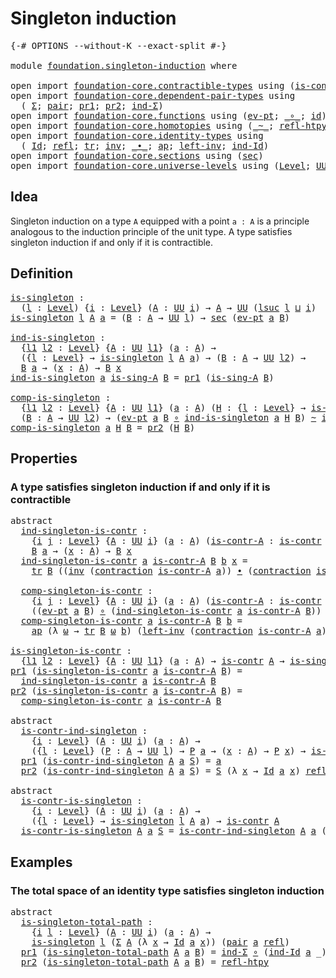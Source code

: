 # Singleton induction

<pre class="Agda"><a id="32" class="Symbol">{-#</a> <a id="36" class="Keyword">OPTIONS</a> <a id="44" class="Pragma">--without-K</a> <a id="56" class="Pragma">--exact-split</a> <a id="70" class="Symbol">#-}</a>

<a id="75" class="Keyword">module</a> <a id="82" href="foundation.singleton-induction.html" class="Module">foundation.singleton-induction</a> <a id="113" class="Keyword">where</a>

<a id="120" class="Keyword">open</a> <a id="125" class="Keyword">import</a> <a id="132" href="foundation-core.contractible-types.html" class="Module">foundation-core.contractible-types</a> <a id="167" class="Keyword">using</a> <a id="173" class="Symbol">(</a><a id="174" href="foundation-core.contractible-types.html#992" class="Function">is-contr</a><a id="182" class="Symbol">;</a> <a id="184" href="foundation-core.contractible-types.html#1427" class="Function">contraction</a><a id="195" class="Symbol">)</a>
<a id="197" class="Keyword">open</a> <a id="202" class="Keyword">import</a> <a id="209" href="foundation-core.dependent-pair-types.html" class="Module">foundation-core.dependent-pair-types</a> <a id="246" class="Keyword">using</a>
  <a id="254" class="Symbol">(</a> <a id="256" href="foundation-core.dependent-pair-types.html#502" class="Record">Σ</a><a id="257" class="Symbol">;</a> <a id="259" href="foundation-core.dependent-pair-types.html#575" class="InductiveConstructor">pair</a><a id="263" class="Symbol">;</a> <a id="265" href="foundation-core.dependent-pair-types.html#592" class="Field">pr1</a><a id="268" class="Symbol">;</a> <a id="270" href="foundation-core.dependent-pair-types.html#604" class="Field">pr2</a><a id="273" class="Symbol">;</a> <a id="275" href="foundation-core.dependent-pair-types.html#687" class="Function">ind-Σ</a><a id="280" class="Symbol">)</a>
<a id="282" class="Keyword">open</a> <a id="287" class="Keyword">import</a> <a id="294" href="foundation-core.functions.html" class="Module">foundation-core.functions</a> <a id="320" class="Keyword">using</a> <a id="326" class="Symbol">(</a><a id="327" href="foundation-core.functions.html#622" class="Function">ev-pt</a><a id="332" class="Symbol">;</a> <a id="334" href="foundation-core.functions.html#407" class="Function Operator">_∘_</a><a id="337" class="Symbol">;</a> <a id="339" href="foundation-core.functions.html#309" class="Function">id</a><a id="341" class="Symbol">)</a>
<a id="343" class="Keyword">open</a> <a id="348" class="Keyword">import</a> <a id="355" href="foundation-core.homotopies.html" class="Module">foundation-core.homotopies</a> <a id="382" class="Keyword">using</a> <a id="388" class="Symbol">(</a><a id="389" href="foundation-core.homotopies.html#545" class="Function Operator">_~_</a><a id="392" class="Symbol">;</a> <a id="394" href="foundation-core.homotopies.html#710" class="Function">refl-htpy</a><a id="403" class="Symbol">)</a>
<a id="405" class="Keyword">open</a> <a id="410" class="Keyword">import</a> <a id="417" href="foundation-core.identity-types.html" class="Module">foundation-core.identity-types</a> <a id="448" class="Keyword">using</a>
  <a id="456" class="Symbol">(</a> <a id="458" href="foundation-core.identity-types.html#641" class="Datatype">Id</a><a id="460" class="Symbol">;</a> <a id="462" href="foundation-core.identity-types.html#694" class="InductiveConstructor">refl</a><a id="466" class="Symbol">;</a> <a id="468" href="foundation-core.identity-types.html#4583" class="Function">tr</a><a id="470" class="Symbol">;</a> <a id="472" href="foundation-core.identity-types.html#1552" class="Function">inv</a><a id="475" class="Symbol">;</a> <a id="477" href="foundation-core.identity-types.html#1239" class="Function Operator">_∙_</a><a id="480" class="Symbol">;</a> <a id="482" href="foundation-core.identity-types.html#2853" class="Function">ap</a><a id="484" class="Symbol">;</a> <a id="486" href="foundation-core.identity-types.html#1995" class="Function">left-inv</a><a id="494" class="Symbol">;</a> <a id="496" href="foundation-core.identity-types.html#979" class="Function">ind-Id</a><a id="502" class="Symbol">)</a>
<a id="504" class="Keyword">open</a> <a id="509" class="Keyword">import</a> <a id="516" href="foundation-core.sections.html" class="Module">foundation-core.sections</a> <a id="541" class="Keyword">using</a> <a id="547" class="Symbol">(</a><a id="548" href="foundation-core.sections.html#521" class="Function">sec</a><a id="551" class="Symbol">)</a>
<a id="553" class="Keyword">open</a> <a id="558" class="Keyword">import</a> <a id="565" href="foundation-core.universe-levels.html" class="Module">foundation-core.universe-levels</a> <a id="597" class="Keyword">using</a> <a id="603" class="Symbol">(</a><a id="604" href="Agda.Primitive.html#597" class="Postulate">Level</a><a id="609" class="Symbol">;</a> <a id="611" href="foundation-core.universe-levels.html#222" class="Primitive">UU</a><a id="613" class="Symbol">;</a> <a id="615" href="Agda.Primitive.html#780" class="Primitive">lsuc</a><a id="619" class="Symbol">;</a> <a id="621" href="Agda.Primitive.html#810" class="Primitive Operator">_⊔_</a><a id="624" class="Symbol">)</a>
</pre>
## Idea

Singleton induction on a type `A` equipped with a point `a : A` is a principle analogous to the induction principle of the unit type. A type satisfies singleton induction if and only if it is contractible.

## Definition

<pre class="Agda"><a id="is-singleton"></a><a id="870" href="foundation.singleton-induction.html#870" class="Function">is-singleton</a> <a id="883" class="Symbol">:</a>
  <a id="887" class="Symbol">(</a><a id="888" href="foundation.singleton-induction.html#888" class="Bound">l</a> <a id="890" class="Symbol">:</a> <a id="892" href="Agda.Primitive.html#597" class="Postulate">Level</a><a id="897" class="Symbol">)</a> <a id="899" class="Symbol">{</a><a id="900" href="foundation.singleton-induction.html#900" class="Bound">i</a> <a id="902" class="Symbol">:</a> <a id="904" href="Agda.Primitive.html#597" class="Postulate">Level</a><a id="909" class="Symbol">}</a> <a id="911" class="Symbol">(</a><a id="912" href="foundation.singleton-induction.html#912" class="Bound">A</a> <a id="914" class="Symbol">:</a> <a id="916" href="foundation-core.universe-levels.html#222" class="Primitive">UU</a> <a id="919" href="foundation.singleton-induction.html#900" class="Bound">i</a><a id="920" class="Symbol">)</a> <a id="922" class="Symbol">→</a> <a id="924" href="foundation.singleton-induction.html#912" class="Bound">A</a> <a id="926" class="Symbol">→</a> <a id="928" href="foundation-core.universe-levels.html#222" class="Primitive">UU</a> <a id="931" class="Symbol">(</a><a id="932" href="Agda.Primitive.html#780" class="Primitive">lsuc</a> <a id="937" href="foundation.singleton-induction.html#888" class="Bound">l</a> <a id="939" href="Agda.Primitive.html#810" class="Primitive Operator">⊔</a> <a id="941" href="foundation.singleton-induction.html#900" class="Bound">i</a><a id="942" class="Symbol">)</a>
<a id="944" href="foundation.singleton-induction.html#870" class="Function">is-singleton</a> <a id="957" href="foundation.singleton-induction.html#957" class="Bound">l</a> <a id="959" href="foundation.singleton-induction.html#959" class="Bound">A</a> <a id="961" href="foundation.singleton-induction.html#961" class="Bound">a</a> <a id="963" class="Symbol">=</a> <a id="965" class="Symbol">(</a><a id="966" href="foundation.singleton-induction.html#966" class="Bound">B</a> <a id="968" class="Symbol">:</a> <a id="970" href="foundation.singleton-induction.html#959" class="Bound">A</a> <a id="972" class="Symbol">→</a> <a id="974" href="foundation-core.universe-levels.html#222" class="Primitive">UU</a> <a id="977" href="foundation.singleton-induction.html#957" class="Bound">l</a><a id="978" class="Symbol">)</a> <a id="980" class="Symbol">→</a> <a id="982" href="foundation-core.sections.html#521" class="Function">sec</a> <a id="986" class="Symbol">(</a><a id="987" href="foundation-core.functions.html#622" class="Function">ev-pt</a> <a id="993" href="foundation.singleton-induction.html#961" class="Bound">a</a> <a id="995" href="foundation.singleton-induction.html#966" class="Bound">B</a><a id="996" class="Symbol">)</a>

<a id="ind-is-singleton"></a><a id="999" href="foundation.singleton-induction.html#999" class="Function">ind-is-singleton</a> <a id="1016" class="Symbol">:</a>
  <a id="1020" class="Symbol">{</a><a id="1021" href="foundation.singleton-induction.html#1021" class="Bound">l1</a> <a id="1024" href="foundation.singleton-induction.html#1024" class="Bound">l2</a> <a id="1027" class="Symbol">:</a> <a id="1029" href="Agda.Primitive.html#597" class="Postulate">Level</a><a id="1034" class="Symbol">}</a> <a id="1036" class="Symbol">{</a><a id="1037" href="foundation.singleton-induction.html#1037" class="Bound">A</a> <a id="1039" class="Symbol">:</a> <a id="1041" href="foundation-core.universe-levels.html#222" class="Primitive">UU</a> <a id="1044" href="foundation.singleton-induction.html#1021" class="Bound">l1</a><a id="1046" class="Symbol">}</a> <a id="1048" class="Symbol">(</a><a id="1049" href="foundation.singleton-induction.html#1049" class="Bound">a</a> <a id="1051" class="Symbol">:</a> <a id="1053" href="foundation.singleton-induction.html#1037" class="Bound">A</a><a id="1054" class="Symbol">)</a> <a id="1056" class="Symbol">→</a>
  <a id="1060" class="Symbol">({</a><a id="1062" href="foundation.singleton-induction.html#1062" class="Bound">l</a> <a id="1064" class="Symbol">:</a> <a id="1066" href="Agda.Primitive.html#597" class="Postulate">Level</a><a id="1071" class="Symbol">}</a> <a id="1073" class="Symbol">→</a> <a id="1075" href="foundation.singleton-induction.html#870" class="Function">is-singleton</a> <a id="1088" href="foundation.singleton-induction.html#1062" class="Bound">l</a> <a id="1090" href="foundation.singleton-induction.html#1037" class="Bound">A</a> <a id="1092" href="foundation.singleton-induction.html#1049" class="Bound">a</a><a id="1093" class="Symbol">)</a> <a id="1095" class="Symbol">→</a> <a id="1097" class="Symbol">(</a><a id="1098" href="foundation.singleton-induction.html#1098" class="Bound">B</a> <a id="1100" class="Symbol">:</a> <a id="1102" href="foundation.singleton-induction.html#1037" class="Bound">A</a> <a id="1104" class="Symbol">→</a> <a id="1106" href="foundation-core.universe-levels.html#222" class="Primitive">UU</a> <a id="1109" href="foundation.singleton-induction.html#1024" class="Bound">l2</a><a id="1111" class="Symbol">)</a> <a id="1113" class="Symbol">→</a>
  <a id="1117" href="foundation.singleton-induction.html#1098" class="Bound">B</a> <a id="1119" href="foundation.singleton-induction.html#1049" class="Bound">a</a> <a id="1121" class="Symbol">→</a> <a id="1123" class="Symbol">(</a><a id="1124" href="foundation.singleton-induction.html#1124" class="Bound">x</a> <a id="1126" class="Symbol">:</a> <a id="1128" href="foundation.singleton-induction.html#1037" class="Bound">A</a><a id="1129" class="Symbol">)</a> <a id="1131" class="Symbol">→</a> <a id="1133" href="foundation.singleton-induction.html#1098" class="Bound">B</a> <a id="1135" href="foundation.singleton-induction.html#1124" class="Bound">x</a>
<a id="1137" href="foundation.singleton-induction.html#999" class="Function">ind-is-singleton</a> <a id="1154" href="foundation.singleton-induction.html#1154" class="Bound">a</a> <a id="1156" href="foundation.singleton-induction.html#1156" class="Bound">is-sing-A</a> <a id="1166" href="foundation.singleton-induction.html#1166" class="Bound">B</a> <a id="1168" class="Symbol">=</a> <a id="1170" href="foundation-core.dependent-pair-types.html#592" class="Field">pr1</a> <a id="1174" class="Symbol">(</a><a id="1175" href="foundation.singleton-induction.html#1156" class="Bound">is-sing-A</a> <a id="1185" href="foundation.singleton-induction.html#1166" class="Bound">B</a><a id="1186" class="Symbol">)</a>

<a id="comp-is-singleton"></a><a id="1189" href="foundation.singleton-induction.html#1189" class="Function">comp-is-singleton</a> <a id="1207" class="Symbol">:</a>
  <a id="1211" class="Symbol">{</a><a id="1212" href="foundation.singleton-induction.html#1212" class="Bound">l1</a> <a id="1215" href="foundation.singleton-induction.html#1215" class="Bound">l2</a> <a id="1218" class="Symbol">:</a> <a id="1220" href="Agda.Primitive.html#597" class="Postulate">Level</a><a id="1225" class="Symbol">}</a> <a id="1227" class="Symbol">{</a><a id="1228" href="foundation.singleton-induction.html#1228" class="Bound">A</a> <a id="1230" class="Symbol">:</a> <a id="1232" href="foundation-core.universe-levels.html#222" class="Primitive">UU</a> <a id="1235" href="foundation.singleton-induction.html#1212" class="Bound">l1</a><a id="1237" class="Symbol">}</a> <a id="1239" class="Symbol">(</a><a id="1240" href="foundation.singleton-induction.html#1240" class="Bound">a</a> <a id="1242" class="Symbol">:</a> <a id="1244" href="foundation.singleton-induction.html#1228" class="Bound">A</a><a id="1245" class="Symbol">)</a> <a id="1247" class="Symbol">(</a><a id="1248" href="foundation.singleton-induction.html#1248" class="Bound">H</a> <a id="1250" class="Symbol">:</a> <a id="1252" class="Symbol">{</a><a id="1253" href="foundation.singleton-induction.html#1253" class="Bound">l</a> <a id="1255" class="Symbol">:</a> <a id="1257" href="Agda.Primitive.html#597" class="Postulate">Level</a><a id="1262" class="Symbol">}</a> <a id="1264" class="Symbol">→</a> <a id="1266" href="foundation.singleton-induction.html#870" class="Function">is-singleton</a> <a id="1279" href="foundation.singleton-induction.html#1253" class="Bound">l</a> <a id="1281" href="foundation.singleton-induction.html#1228" class="Bound">A</a> <a id="1283" href="foundation.singleton-induction.html#1240" class="Bound">a</a><a id="1284" class="Symbol">)</a> <a id="1286" class="Symbol">→</a>
  <a id="1290" class="Symbol">(</a><a id="1291" href="foundation.singleton-induction.html#1291" class="Bound">B</a> <a id="1293" class="Symbol">:</a> <a id="1295" href="foundation.singleton-induction.html#1228" class="Bound">A</a> <a id="1297" class="Symbol">→</a> <a id="1299" href="foundation-core.universe-levels.html#222" class="Primitive">UU</a> <a id="1302" href="foundation.singleton-induction.html#1215" class="Bound">l2</a><a id="1304" class="Symbol">)</a> <a id="1306" class="Symbol">→</a> <a id="1308" class="Symbol">(</a><a id="1309" href="foundation-core.functions.html#622" class="Function">ev-pt</a> <a id="1315" href="foundation.singleton-induction.html#1240" class="Bound">a</a> <a id="1317" href="foundation.singleton-induction.html#1291" class="Bound">B</a> <a id="1319" href="foundation-core.functions.html#407" class="Function Operator">∘</a> <a id="1321" href="foundation.singleton-induction.html#999" class="Function">ind-is-singleton</a> <a id="1338" href="foundation.singleton-induction.html#1240" class="Bound">a</a> <a id="1340" href="foundation.singleton-induction.html#1248" class="Bound">H</a> <a id="1342" href="foundation.singleton-induction.html#1291" class="Bound">B</a><a id="1343" class="Symbol">)</a> <a id="1345" href="foundation-core.homotopies.html#545" class="Function Operator">~</a> <a id="1347" href="foundation-core.functions.html#309" class="Function">id</a>
<a id="1350" href="foundation.singleton-induction.html#1189" class="Function">comp-is-singleton</a> <a id="1368" href="foundation.singleton-induction.html#1368" class="Bound">a</a> <a id="1370" href="foundation.singleton-induction.html#1370" class="Bound">H</a> <a id="1372" href="foundation.singleton-induction.html#1372" class="Bound">B</a> <a id="1374" class="Symbol">=</a> <a id="1376" href="foundation-core.dependent-pair-types.html#604" class="Field">pr2</a> <a id="1380" class="Symbol">(</a><a id="1381" href="foundation.singleton-induction.html#1370" class="Bound">H</a> <a id="1383" href="foundation.singleton-induction.html#1372" class="Bound">B</a><a id="1384" class="Symbol">)</a>
</pre>
## Properties

### A type satisfies singleton induction if and only if it is contractible

<pre class="Agda"><a id="1490" class="Keyword">abstract</a>
  <a id="ind-singleton-is-contr"></a><a id="1501" href="foundation.singleton-induction.html#1501" class="Function">ind-singleton-is-contr</a> <a id="1524" class="Symbol">:</a>
    <a id="1530" class="Symbol">{</a><a id="1531" href="foundation.singleton-induction.html#1531" class="Bound">i</a> <a id="1533" href="foundation.singleton-induction.html#1533" class="Bound">j</a> <a id="1535" class="Symbol">:</a> <a id="1537" href="Agda.Primitive.html#597" class="Postulate">Level</a><a id="1542" class="Symbol">}</a> <a id="1544" class="Symbol">{</a><a id="1545" href="foundation.singleton-induction.html#1545" class="Bound">A</a> <a id="1547" class="Symbol">:</a> <a id="1549" href="foundation-core.universe-levels.html#222" class="Primitive">UU</a> <a id="1552" href="foundation.singleton-induction.html#1531" class="Bound">i</a><a id="1553" class="Symbol">}</a> <a id="1555" class="Symbol">(</a><a id="1556" href="foundation.singleton-induction.html#1556" class="Bound">a</a> <a id="1558" class="Symbol">:</a> <a id="1560" href="foundation.singleton-induction.html#1545" class="Bound">A</a><a id="1561" class="Symbol">)</a> <a id="1563" class="Symbol">(</a><a id="1564" href="foundation.singleton-induction.html#1564" class="Bound">is-contr-A</a> <a id="1575" class="Symbol">:</a> <a id="1577" href="foundation-core.contractible-types.html#992" class="Function">is-contr</a> <a id="1586" href="foundation.singleton-induction.html#1545" class="Bound">A</a><a id="1587" class="Symbol">)</a> <a id="1589" class="Symbol">(</a><a id="1590" href="foundation.singleton-induction.html#1590" class="Bound">B</a> <a id="1592" class="Symbol">:</a> <a id="1594" href="foundation.singleton-induction.html#1545" class="Bound">A</a> <a id="1596" class="Symbol">→</a> <a id="1598" href="foundation-core.universe-levels.html#222" class="Primitive">UU</a> <a id="1601" href="foundation.singleton-induction.html#1533" class="Bound">j</a><a id="1602" class="Symbol">)</a> <a id="1604" class="Symbol">→</a>
    <a id="1610" href="foundation.singleton-induction.html#1590" class="Bound">B</a> <a id="1612" href="foundation.singleton-induction.html#1556" class="Bound">a</a> <a id="1614" class="Symbol">→</a> <a id="1616" class="Symbol">(</a><a id="1617" href="foundation.singleton-induction.html#1617" class="Bound">x</a> <a id="1619" class="Symbol">:</a> <a id="1621" href="foundation.singleton-induction.html#1545" class="Bound">A</a><a id="1622" class="Symbol">)</a> <a id="1624" class="Symbol">→</a> <a id="1626" href="foundation.singleton-induction.html#1590" class="Bound">B</a> <a id="1628" href="foundation.singleton-induction.html#1617" class="Bound">x</a>
  <a id="1632" href="foundation.singleton-induction.html#1501" class="Function">ind-singleton-is-contr</a> <a id="1655" href="foundation.singleton-induction.html#1655" class="Bound">a</a> <a id="1657" href="foundation.singleton-induction.html#1657" class="Bound">is-contr-A</a> <a id="1668" href="foundation.singleton-induction.html#1668" class="Bound">B</a> <a id="1670" href="foundation.singleton-induction.html#1670" class="Bound">b</a> <a id="1672" href="foundation.singleton-induction.html#1672" class="Bound">x</a> <a id="1674" class="Symbol">=</a>
    <a id="1680" href="foundation-core.identity-types.html#4583" class="Function">tr</a> <a id="1683" href="foundation.singleton-induction.html#1668" class="Bound">B</a> <a id="1685" class="Symbol">((</a><a id="1687" href="foundation-core.identity-types.html#1552" class="Function">inv</a> <a id="1691" class="Symbol">(</a><a id="1692" href="foundation-core.contractible-types.html#1427" class="Function">contraction</a> <a id="1704" href="foundation.singleton-induction.html#1657" class="Bound">is-contr-A</a> <a id="1715" href="foundation.singleton-induction.html#1655" class="Bound">a</a><a id="1716" class="Symbol">))</a> <a id="1719" href="foundation-core.identity-types.html#1239" class="Function Operator">∙</a> <a id="1721" class="Symbol">(</a><a id="1722" href="foundation-core.contractible-types.html#1427" class="Function">contraction</a> <a id="1734" href="foundation.singleton-induction.html#1657" class="Bound">is-contr-A</a> <a id="1745" href="foundation.singleton-induction.html#1672" class="Bound">x</a><a id="1746" class="Symbol">))</a> <a id="1749" href="foundation.singleton-induction.html#1670" class="Bound">b</a>
  
  <a id="comp-singleton-is-contr"></a><a id="1756" href="foundation.singleton-induction.html#1756" class="Function">comp-singleton-is-contr</a> <a id="1780" class="Symbol">:</a>
    <a id="1786" class="Symbol">{</a><a id="1787" href="foundation.singleton-induction.html#1787" class="Bound">i</a> <a id="1789" href="foundation.singleton-induction.html#1789" class="Bound">j</a> <a id="1791" class="Symbol">:</a> <a id="1793" href="Agda.Primitive.html#597" class="Postulate">Level</a><a id="1798" class="Symbol">}</a> <a id="1800" class="Symbol">{</a><a id="1801" href="foundation.singleton-induction.html#1801" class="Bound">A</a> <a id="1803" class="Symbol">:</a> <a id="1805" href="foundation-core.universe-levels.html#222" class="Primitive">UU</a> <a id="1808" href="foundation.singleton-induction.html#1787" class="Bound">i</a><a id="1809" class="Symbol">}</a> <a id="1811" class="Symbol">(</a><a id="1812" href="foundation.singleton-induction.html#1812" class="Bound">a</a> <a id="1814" class="Symbol">:</a> <a id="1816" href="foundation.singleton-induction.html#1801" class="Bound">A</a><a id="1817" class="Symbol">)</a> <a id="1819" class="Symbol">(</a><a id="1820" href="foundation.singleton-induction.html#1820" class="Bound">is-contr-A</a> <a id="1831" class="Symbol">:</a> <a id="1833" href="foundation-core.contractible-types.html#992" class="Function">is-contr</a> <a id="1842" href="foundation.singleton-induction.html#1801" class="Bound">A</a><a id="1843" class="Symbol">)</a> <a id="1845" class="Symbol">(</a><a id="1846" href="foundation.singleton-induction.html#1846" class="Bound">B</a> <a id="1848" class="Symbol">:</a> <a id="1850" href="foundation.singleton-induction.html#1801" class="Bound">A</a> <a id="1852" class="Symbol">→</a> <a id="1854" href="foundation-core.universe-levels.html#222" class="Primitive">UU</a> <a id="1857" href="foundation.singleton-induction.html#1789" class="Bound">j</a><a id="1858" class="Symbol">)</a> <a id="1860" class="Symbol">→</a>
    <a id="1866" class="Symbol">((</a><a id="1868" href="foundation-core.functions.html#622" class="Function">ev-pt</a> <a id="1874" href="foundation.singleton-induction.html#1812" class="Bound">a</a> <a id="1876" href="foundation.singleton-induction.html#1846" class="Bound">B</a><a id="1877" class="Symbol">)</a> <a id="1879" href="foundation-core.functions.html#407" class="Function Operator">∘</a> <a id="1881" class="Symbol">(</a><a id="1882" href="foundation.singleton-induction.html#1501" class="Function">ind-singleton-is-contr</a> <a id="1905" href="foundation.singleton-induction.html#1812" class="Bound">a</a> <a id="1907" href="foundation.singleton-induction.html#1820" class="Bound">is-contr-A</a> <a id="1918" href="foundation.singleton-induction.html#1846" class="Bound">B</a><a id="1919" class="Symbol">))</a> <a id="1922" href="foundation-core.homotopies.html#545" class="Function Operator">~</a> <a id="1924" href="foundation-core.functions.html#309" class="Function">id</a>
  <a id="1929" href="foundation.singleton-induction.html#1756" class="Function">comp-singleton-is-contr</a> <a id="1953" href="foundation.singleton-induction.html#1953" class="Bound">a</a> <a id="1955" href="foundation.singleton-induction.html#1955" class="Bound">is-contr-A</a> <a id="1966" href="foundation.singleton-induction.html#1966" class="Bound">B</a> <a id="1968" href="foundation.singleton-induction.html#1968" class="Bound">b</a> <a id="1970" class="Symbol">=</a>
    <a id="1976" href="foundation-core.identity-types.html#2853" class="Function">ap</a> <a id="1979" class="Symbol">(λ</a> <a id="1982" href="foundation.singleton-induction.html#1982" class="Bound">ω</a> <a id="1984" class="Symbol">→</a> <a id="1986" href="foundation-core.identity-types.html#4583" class="Function">tr</a> <a id="1989" href="foundation.singleton-induction.html#1966" class="Bound">B</a> <a id="1991" href="foundation.singleton-induction.html#1982" class="Bound">ω</a> <a id="1993" href="foundation.singleton-induction.html#1968" class="Bound">b</a><a id="1994" class="Symbol">)</a> <a id="1996" class="Symbol">(</a><a id="1997" href="foundation-core.identity-types.html#1995" class="Function">left-inv</a> <a id="2006" class="Symbol">(</a><a id="2007" href="foundation-core.contractible-types.html#1427" class="Function">contraction</a> <a id="2019" href="foundation.singleton-induction.html#1955" class="Bound">is-contr-A</a> <a id="2030" href="foundation.singleton-induction.html#1953" class="Bound">a</a><a id="2031" class="Symbol">))</a>

<a id="is-singleton-is-contr"></a><a id="2035" href="foundation.singleton-induction.html#2035" class="Function">is-singleton-is-contr</a> <a id="2057" class="Symbol">:</a>
  <a id="2061" class="Symbol">{</a><a id="2062" href="foundation.singleton-induction.html#2062" class="Bound">l1</a> <a id="2065" href="foundation.singleton-induction.html#2065" class="Bound">l2</a> <a id="2068" class="Symbol">:</a> <a id="2070" href="Agda.Primitive.html#597" class="Postulate">Level</a><a id="2075" class="Symbol">}</a> <a id="2077" class="Symbol">{</a><a id="2078" href="foundation.singleton-induction.html#2078" class="Bound">A</a> <a id="2080" class="Symbol">:</a> <a id="2082" href="foundation-core.universe-levels.html#222" class="Primitive">UU</a> <a id="2085" href="foundation.singleton-induction.html#2062" class="Bound">l1</a><a id="2087" class="Symbol">}</a> <a id="2089" class="Symbol">(</a><a id="2090" href="foundation.singleton-induction.html#2090" class="Bound">a</a> <a id="2092" class="Symbol">:</a> <a id="2094" href="foundation.singleton-induction.html#2078" class="Bound">A</a><a id="2095" class="Symbol">)</a> <a id="2097" class="Symbol">→</a> <a id="2099" href="foundation-core.contractible-types.html#992" class="Function">is-contr</a> <a id="2108" href="foundation.singleton-induction.html#2078" class="Bound">A</a> <a id="2110" class="Symbol">→</a> <a id="2112" href="foundation.singleton-induction.html#870" class="Function">is-singleton</a> <a id="2125" href="foundation.singleton-induction.html#2065" class="Bound">l2</a> <a id="2128" href="foundation.singleton-induction.html#2078" class="Bound">A</a> <a id="2130" href="foundation.singleton-induction.html#2090" class="Bound">a</a>
<a id="2132" href="foundation-core.dependent-pair-types.html#592" class="Field">pr1</a> <a id="2136" class="Symbol">(</a><a id="2137" href="foundation.singleton-induction.html#2035" class="Function">is-singleton-is-contr</a> <a id="2159" href="foundation.singleton-induction.html#2159" class="Bound">a</a> <a id="2161" href="foundation.singleton-induction.html#2161" class="Bound">is-contr-A</a> <a id="2172" href="foundation.singleton-induction.html#2172" class="Bound">B</a><a id="2173" class="Symbol">)</a> <a id="2175" class="Symbol">=</a>
  <a id="2179" href="foundation.singleton-induction.html#1501" class="Function">ind-singleton-is-contr</a> <a id="2202" href="foundation.singleton-induction.html#2159" class="Bound">a</a> <a id="2204" href="foundation.singleton-induction.html#2161" class="Bound">is-contr-A</a> <a id="2215" href="foundation.singleton-induction.html#2172" class="Bound">B</a>
<a id="2217" href="foundation-core.dependent-pair-types.html#604" class="Field">pr2</a> <a id="2221" class="Symbol">(</a><a id="2222" href="foundation.singleton-induction.html#2035" class="Function">is-singleton-is-contr</a> <a id="2244" href="foundation.singleton-induction.html#2244" class="Bound">a</a> <a id="2246" href="foundation.singleton-induction.html#2246" class="Bound">is-contr-A</a> <a id="2257" href="foundation.singleton-induction.html#2257" class="Bound">B</a><a id="2258" class="Symbol">)</a> <a id="2260" class="Symbol">=</a>
  <a id="2264" href="foundation.singleton-induction.html#1756" class="Function">comp-singleton-is-contr</a> <a id="2288" href="foundation.singleton-induction.html#2244" class="Bound">a</a> <a id="2290" href="foundation.singleton-induction.html#2246" class="Bound">is-contr-A</a> <a id="2301" href="foundation.singleton-induction.html#2257" class="Bound">B</a>

<a id="2304" class="Keyword">abstract</a>
  <a id="is-contr-ind-singleton"></a><a id="2315" href="foundation.singleton-induction.html#2315" class="Function">is-contr-ind-singleton</a> <a id="2338" class="Symbol">:</a>
    <a id="2344" class="Symbol">{</a><a id="2345" href="foundation.singleton-induction.html#2345" class="Bound">i</a> <a id="2347" class="Symbol">:</a> <a id="2349" href="Agda.Primitive.html#597" class="Postulate">Level</a><a id="2354" class="Symbol">}</a> <a id="2356" class="Symbol">(</a><a id="2357" href="foundation.singleton-induction.html#2357" class="Bound">A</a> <a id="2359" class="Symbol">:</a> <a id="2361" href="foundation-core.universe-levels.html#222" class="Primitive">UU</a> <a id="2364" href="foundation.singleton-induction.html#2345" class="Bound">i</a><a id="2365" class="Symbol">)</a> <a id="2367" class="Symbol">(</a><a id="2368" href="foundation.singleton-induction.html#2368" class="Bound">a</a> <a id="2370" class="Symbol">:</a> <a id="2372" href="foundation.singleton-induction.html#2357" class="Bound">A</a><a id="2373" class="Symbol">)</a> <a id="2375" class="Symbol">→</a>
    <a id="2381" class="Symbol">({</a><a id="2383" href="foundation.singleton-induction.html#2383" class="Bound">l</a> <a id="2385" class="Symbol">:</a> <a id="2387" href="Agda.Primitive.html#597" class="Postulate">Level</a><a id="2392" class="Symbol">}</a> <a id="2394" class="Symbol">(</a><a id="2395" href="foundation.singleton-induction.html#2395" class="Bound">P</a> <a id="2397" class="Symbol">:</a> <a id="2399" href="foundation.singleton-induction.html#2357" class="Bound">A</a> <a id="2401" class="Symbol">→</a> <a id="2403" href="foundation-core.universe-levels.html#222" class="Primitive">UU</a> <a id="2406" href="foundation.singleton-induction.html#2383" class="Bound">l</a><a id="2407" class="Symbol">)</a> <a id="2409" class="Symbol">→</a> <a id="2411" href="foundation.singleton-induction.html#2395" class="Bound">P</a> <a id="2413" href="foundation.singleton-induction.html#2368" class="Bound">a</a> <a id="2415" class="Symbol">→</a> <a id="2417" class="Symbol">(</a><a id="2418" href="foundation.singleton-induction.html#2418" class="Bound">x</a> <a id="2420" class="Symbol">:</a> <a id="2422" href="foundation.singleton-induction.html#2357" class="Bound">A</a><a id="2423" class="Symbol">)</a> <a id="2425" class="Symbol">→</a> <a id="2427" href="foundation.singleton-induction.html#2395" class="Bound">P</a> <a id="2429" href="foundation.singleton-induction.html#2418" class="Bound">x</a><a id="2430" class="Symbol">)</a> <a id="2432" class="Symbol">→</a> <a id="2434" href="foundation-core.contractible-types.html#992" class="Function">is-contr</a> <a id="2443" href="foundation.singleton-induction.html#2357" class="Bound">A</a>
  <a id="2447" href="foundation-core.dependent-pair-types.html#592" class="Field">pr1</a> <a id="2451" class="Symbol">(</a><a id="2452" href="foundation.singleton-induction.html#2315" class="Function">is-contr-ind-singleton</a> <a id="2475" href="foundation.singleton-induction.html#2475" class="Bound">A</a> <a id="2477" href="foundation.singleton-induction.html#2477" class="Bound">a</a> <a id="2479" href="foundation.singleton-induction.html#2479" class="Bound">S</a><a id="2480" class="Symbol">)</a> <a id="2482" class="Symbol">=</a> <a id="2484" href="foundation.singleton-induction.html#2477" class="Bound">a</a>
  <a id="2488" href="foundation-core.dependent-pair-types.html#604" class="Field">pr2</a> <a id="2492" class="Symbol">(</a><a id="2493" href="foundation.singleton-induction.html#2315" class="Function">is-contr-ind-singleton</a> <a id="2516" href="foundation.singleton-induction.html#2516" class="Bound">A</a> <a id="2518" href="foundation.singleton-induction.html#2518" class="Bound">a</a> <a id="2520" href="foundation.singleton-induction.html#2520" class="Bound">S</a><a id="2521" class="Symbol">)</a> <a id="2523" class="Symbol">=</a> <a id="2525" href="foundation.singleton-induction.html#2520" class="Bound">S</a> <a id="2527" class="Symbol">(λ</a> <a id="2530" href="foundation.singleton-induction.html#2530" class="Bound">x</a> <a id="2532" class="Symbol">→</a> <a id="2534" href="foundation-core.identity-types.html#641" class="Datatype">Id</a> <a id="2537" href="foundation.singleton-induction.html#2518" class="Bound">a</a> <a id="2539" href="foundation.singleton-induction.html#2530" class="Bound">x</a><a id="2540" class="Symbol">)</a> <a id="2542" href="foundation-core.identity-types.html#694" class="InductiveConstructor">refl</a>

<a id="2548" class="Keyword">abstract</a>
  <a id="is-contr-is-singleton"></a><a id="2559" href="foundation.singleton-induction.html#2559" class="Function">is-contr-is-singleton</a> <a id="2581" class="Symbol">:</a>
    <a id="2587" class="Symbol">{</a><a id="2588" href="foundation.singleton-induction.html#2588" class="Bound">i</a> <a id="2590" class="Symbol">:</a> <a id="2592" href="Agda.Primitive.html#597" class="Postulate">Level</a><a id="2597" class="Symbol">}</a> <a id="2599" class="Symbol">(</a><a id="2600" href="foundation.singleton-induction.html#2600" class="Bound">A</a> <a id="2602" class="Symbol">:</a> <a id="2604" href="foundation-core.universe-levels.html#222" class="Primitive">UU</a> <a id="2607" href="foundation.singleton-induction.html#2588" class="Bound">i</a><a id="2608" class="Symbol">)</a> <a id="2610" class="Symbol">(</a><a id="2611" href="foundation.singleton-induction.html#2611" class="Bound">a</a> <a id="2613" class="Symbol">:</a> <a id="2615" href="foundation.singleton-induction.html#2600" class="Bound">A</a><a id="2616" class="Symbol">)</a> <a id="2618" class="Symbol">→</a>
    <a id="2624" class="Symbol">({</a><a id="2626" href="foundation.singleton-induction.html#2626" class="Bound">l</a> <a id="2628" class="Symbol">:</a> <a id="2630" href="Agda.Primitive.html#597" class="Postulate">Level</a><a id="2635" class="Symbol">}</a> <a id="2637" class="Symbol">→</a> <a id="2639" href="foundation.singleton-induction.html#870" class="Function">is-singleton</a> <a id="2652" href="foundation.singleton-induction.html#2626" class="Bound">l</a> <a id="2654" href="foundation.singleton-induction.html#2600" class="Bound">A</a> <a id="2656" href="foundation.singleton-induction.html#2611" class="Bound">a</a><a id="2657" class="Symbol">)</a> <a id="2659" class="Symbol">→</a> <a id="2661" href="foundation-core.contractible-types.html#992" class="Function">is-contr</a> <a id="2670" href="foundation.singleton-induction.html#2600" class="Bound">A</a>
  <a id="2674" href="foundation.singleton-induction.html#2559" class="Function">is-contr-is-singleton</a> <a id="2696" href="foundation.singleton-induction.html#2696" class="Bound">A</a> <a id="2698" href="foundation.singleton-induction.html#2698" class="Bound">a</a> <a id="2700" href="foundation.singleton-induction.html#2700" class="Bound">S</a> <a id="2702" class="Symbol">=</a> <a id="2704" href="foundation.singleton-induction.html#2315" class="Function">is-contr-ind-singleton</a> <a id="2727" href="foundation.singleton-induction.html#2696" class="Bound">A</a> <a id="2729" href="foundation.singleton-induction.html#2698" class="Bound">a</a> <a id="2731" class="Symbol">(λ</a> <a id="2734" href="foundation.singleton-induction.html#2734" class="Bound">P</a> <a id="2736" class="Symbol">→</a> <a id="2738" href="foundation-core.dependent-pair-types.html#592" class="Field">pr1</a> <a id="2742" class="Symbol">(</a><a id="2743" href="foundation.singleton-induction.html#2700" class="Bound">S</a> <a id="2745" href="foundation.singleton-induction.html#2734" class="Bound">P</a><a id="2746" class="Symbol">))</a>
</pre>
## Examples

### The total space of an identity type satisfies singleton induction

<pre class="Agda"><a id="2846" class="Keyword">abstract</a>
  <a id="is-singleton-total-path"></a><a id="2857" href="foundation.singleton-induction.html#2857" class="Function">is-singleton-total-path</a> <a id="2881" class="Symbol">:</a>
    <a id="2887" class="Symbol">{</a><a id="2888" href="foundation.singleton-induction.html#2888" class="Bound">i</a> <a id="2890" href="foundation.singleton-induction.html#2890" class="Bound">l</a> <a id="2892" class="Symbol">:</a> <a id="2894" href="Agda.Primitive.html#597" class="Postulate">Level</a><a id="2899" class="Symbol">}</a> <a id="2901" class="Symbol">(</a><a id="2902" href="foundation.singleton-induction.html#2902" class="Bound">A</a> <a id="2904" class="Symbol">:</a> <a id="2906" href="foundation-core.universe-levels.html#222" class="Primitive">UU</a> <a id="2909" href="foundation.singleton-induction.html#2888" class="Bound">i</a><a id="2910" class="Symbol">)</a> <a id="2912" class="Symbol">(</a><a id="2913" href="foundation.singleton-induction.html#2913" class="Bound">a</a> <a id="2915" class="Symbol">:</a> <a id="2917" href="foundation.singleton-induction.html#2902" class="Bound">A</a><a id="2918" class="Symbol">)</a> <a id="2920" class="Symbol">→</a>
    <a id="2926" href="foundation.singleton-induction.html#870" class="Function">is-singleton</a> <a id="2939" href="foundation.singleton-induction.html#2890" class="Bound">l</a> <a id="2941" class="Symbol">(</a><a id="2942" href="foundation-core.dependent-pair-types.html#502" class="Record">Σ</a> <a id="2944" href="foundation.singleton-induction.html#2902" class="Bound">A</a> <a id="2946" class="Symbol">(λ</a> <a id="2949" href="foundation.singleton-induction.html#2949" class="Bound">x</a> <a id="2951" class="Symbol">→</a> <a id="2953" href="foundation-core.identity-types.html#641" class="Datatype">Id</a> <a id="2956" href="foundation.singleton-induction.html#2913" class="Bound">a</a> <a id="2958" href="foundation.singleton-induction.html#2949" class="Bound">x</a><a id="2959" class="Symbol">))</a> <a id="2962" class="Symbol">(</a><a id="2963" href="foundation-core.dependent-pair-types.html#575" class="InductiveConstructor">pair</a> <a id="2968" href="foundation.singleton-induction.html#2913" class="Bound">a</a> <a id="2970" href="foundation-core.identity-types.html#694" class="InductiveConstructor">refl</a><a id="2974" class="Symbol">)</a>
  <a id="2978" href="foundation-core.dependent-pair-types.html#592" class="Field">pr1</a> <a id="2982" class="Symbol">(</a><a id="2983" href="foundation.singleton-induction.html#2857" class="Function">is-singleton-total-path</a> <a id="3007" href="foundation.singleton-induction.html#3007" class="Bound">A</a> <a id="3009" href="foundation.singleton-induction.html#3009" class="Bound">a</a> <a id="3011" href="foundation.singleton-induction.html#3011" class="Bound">B</a><a id="3012" class="Symbol">)</a> <a id="3014" class="Symbol">=</a> <a id="3016" href="foundation-core.dependent-pair-types.html#687" class="Function">ind-Σ</a> <a id="3022" href="foundation-core.functions.html#407" class="Function Operator">∘</a> <a id="3024" class="Symbol">(</a><a id="3025" href="foundation-core.identity-types.html#979" class="Function">ind-Id</a> <a id="3032" href="foundation.singleton-induction.html#3009" class="Bound">a</a> <a id="3034" class="Symbol">_)</a>
  <a id="3039" href="foundation-core.dependent-pair-types.html#604" class="Field">pr2</a> <a id="3043" class="Symbol">(</a><a id="3044" href="foundation.singleton-induction.html#2857" class="Function">is-singleton-total-path</a> <a id="3068" href="foundation.singleton-induction.html#3068" class="Bound">A</a> <a id="3070" href="foundation.singleton-induction.html#3070" class="Bound">a</a> <a id="3072" href="foundation.singleton-induction.html#3072" class="Bound">B</a><a id="3073" class="Symbol">)</a> <a id="3075" class="Symbol">=</a> <a id="3077" href="foundation-core.homotopies.html#710" class="Function">refl-htpy</a>
</pre>